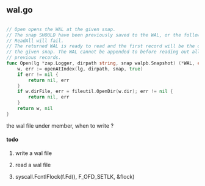 ## wal.go

```go

// Open opens the WAL at the given snap.
// The snap SHOULD have been previously saved to the WAL, or the following
// ReadAll will fail.
// The returned WAL is ready to read and the first record will be the one after
// the given snap. The WAL cannot be appended to before reading out all of its
// previous records.
func Open(lg *zap.Logger, dirpath string, snap walpb.Snapshot) (*WAL, error) {
	w, err := openAtIndex(lg, dirpath, snap, true)
	if err != nil {
		return nil, err
	}
	if w.dirFile, err = fileutil.OpenDir(w.dir); err != nil {
		return nil, err
	}
	return w, nil
}

```

the wal file under member, when to write ? 


#### todo

1. write a wal file
2. read a wal file

3. syscall.FcntlFlock(f.Fd(), F_OFD_SETLK, &flock)
